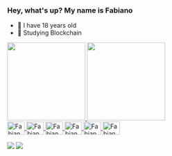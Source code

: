 ### Hey, what's up? My name is Fabiano 
- 🎉 I have 18 years old 
- 🌱 Studying Blockchain  

<div>
  <a href="https://github.com/yDanonin">
  <img height="180em" src="https://github-readme-stats.vercel.app/api?username=yDanonin&show_icons=true&theme=dark&include_all_commits=true&count_private=true"/>
  <img height="180em" src="https://github-readme-stats.vercel.app/api/top-langs/?username=yDanonin&layout=compact&langs_count=16&theme=dark"/>
</div>

 <div style="display: inline_block">
   <img align="center" alt="Fabiano-JS" height="30" width="40" src="https://cdn.jsdelivr.net/gh/devicons/devicon/icons/javascript/javascript-original.svg" target="_blank"/>
   <img align="center" alt="Fabiano-TS" height="30" width="40" src="https://cdn.jsdelivr.net/gh/devicons/devicon/icons/typescript/typescript-original.svg" />
   <img align="center" alt="Fabiano-node" height="30" width="40" src="https://cdn.jsdelivr.net/gh/devicons/devicon/icons/nodejs/nodejs-original.svg" />
   <img align="center" alt="Fabiano-Py" height="30" width="40" src="https://cdn.jsdelivr.net/gh/devicons/devicon/icons/python/python-original.svg" />
   <img align="center" alt="Fabiano-java" height="30" width="40" src="https://cdn.jsdelivr.net/gh/devicons/devicon/icons/java/java-original.svg" />
   <img align="center" alt="Fabiano-JS" height="30" width="40" src="https://uxwing.com/wp-content/themes/uxwing/download/10-brands-and-social-media/solana-sol.svg" target="_blank"/>  
  
  
  
  
 </div>
<br>
 <div>
   <a href="https://mail.google.com/mail/u/0/#search/fabianorocha102003%40gmail.com" target="_blank"><img src ="https://img.shields.io/badge/Gmail-D14836?style=for-the-badge&logo=gmail&logoColor=white" target="_blank"></a>
   <a href="https://www.linkedin.com/in/fabiano-rocha-84a581200/" target="_blank"><img src ="https://img.shields.io/badge/LinkedIn-0077B5?style=for-the-badge&logo=linkedin&logoColor=white" target="_blank"></a>
 </div>
